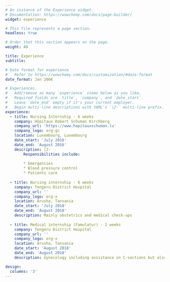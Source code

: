 ```yaml
---
# An instance of the Experience widget.
# Documentation: https://wowchemy.com/docs/page-builder/
widget: experience

# This file represents a page section.
headless: true

# Order that this section appears on the page.
weight: 40

title: Experience
subtitle:

# Date format for experience
#   Refer to https://wowchemy.com/docs/customization/#date-format
date_format: Jan 2006

# Experiences.
#   Add/remove as many `experience` items below as you like.
#   Required fields are `title`, `company`, and `date_start`.
#   Leave `date_end` empty if it's your current employer.
#   Begin multi-line descriptions with YAML's `|2-` multi-line prefix.
experience:
  - title: Nursing Internship - 6 weeks
    company: Hôpitaux Robert Schuman Kirchberg
    company_url: 'https://www.hopitauxschuman.lu'
    company_logo: org-gc
    location: Luxembourg, Luxembourg
    date_start: 'July 2016'
    date_end: 'August 2016'
    description: |2-
        Responsibilities include:
        
        * Emergencies 
        * Blood pressure control
        * Patients care
        
  - title: Nursing internship - 6 weeks
    company: Tengeru District Hospital 
    company_url: ''
    company_logo: org-x
    location: Arusha, Tansania
    date_start: 'July 2018'
    date_end: 'August 2018'
    description: Mainly obstetrics and medical check-ups
    
  - title: Medical internship (Famulatur) - 2 weeks
    company: Tengeru District Hospital 
    company_url: ''
    company_logo: org-x
    location: Arusha, Tansania
    date_start: 'August 2018'
    date_end: 'August 2018'
    description: Gynecology including assistance on C-sections but also other surgery like amputations

design:
  columns: '3'
---
```

